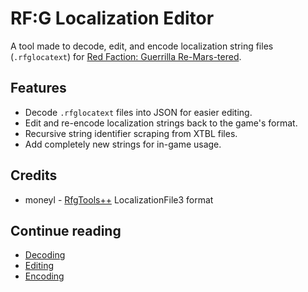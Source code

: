 # RF:G Localization Editor
A tool made to decode, edit, and encode localization string files (`.rfglocatext`) for [Red Faction: Guerrilla Re-Mars-tered](https://www.redfactionwiki.com/wiki/Red_Faction:_Guerrilla).

## Features
- Decode `.rfglocatext` files into JSON for easier editing.
- Edit and re-encode localization strings back to the game's format.
- Recursive string identifier scraping from XTBL files.
- Add completely new strings for in-game usage.

## Credits
- moneyl - [RfgTools++](https://github.com/rfg-modding/RfgToolsPlusPlus) LocalizationFile3 format

## Continue reading
- [Decoding](decoding.md)
- [Editing](editing.md)
- [Encoding](encoding.md)